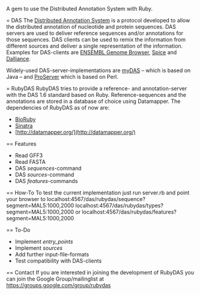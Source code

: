 A gem to use the Distributed Annotation System with Ruby. 

= DAS
The [Distributed Annotation System](http://en.wikipedia.org/wiki/Distributed_Annotation_System) is a protocol developed to allow the distributed annotation of nucleotide and protein sequences. DAS servers are used to deliver reference sequences and/or annotations for those sequences. DAS clients can be used to remix the information from different sources and deliver a single representation of the information. Examples for DAS-clients are [ENSEMBL Genome Browser](http://www.ensembl.org/Homo_sapiens/Gene/Summary?g=ENSG00000139618;r=13:32889611-32973805), [Spice](http://www.efamily.org.uk/software/dasclients/spice) and [Dalliance](http://biodalliance.org). 

Widely-used DAS-server-implementations are [myDAS](http://code.google.com/p/mydas/) – which is based on Java – and [ProServer](http://www.sanger.ac.uk/resources/software/proserver/) which is based on Perl. 

= RubyDAS
RubyDAS tries to provide a reference- and annotation-server with the DAS 1.6 standard based on Ruby. Reference-sequences and the annotations are stored in a database of choice using Datamapper. The dependencies of RubyDAS as of now are: 
* [BioRuby](http://bioruby.open-bio.org/)
* [Sinatra](http://www.sinatrarb.com/)
* [http://datamapper.org/](http://datamapper.org/)

== Features
* Read GFF3
* Read FASTA 
* DAS *sequences*-command
* DAS *sources*-command 
* DAS *features*-commands

== How-To
To test the current implementation just run server.rb and point your browser to localhost:4567/das/rubydas/sequence?segment=MAL5:1000,2000 localhost:4567/das/rubydas/types?segment=MAL5:1000,2000 or localhost:4567/das/rubydas/features?segment=MAL5:1000,2000

== To-Do
* Implement *entry_points*
* Implement *sources*
* Add further input-file-formats
* Test compatibility with DAS-clients

== Contact
If you are interested in joining the development of RubyDAS you can join the Google Group/mailinglist at https://groups.google.com/group/rubydas 

